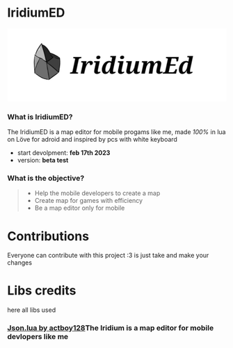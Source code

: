 # IridiumED
![iridium](./Images/IridiumIcon.png)
### What is IridiumED?
The IridiumED is a map editor for mobile progams like me, made _100%_ in lua on Löve for adroid and inspired by pcs with white keyboard
- start devolpment: **feb 17th 2023**
- version: **beta test**
### What is the objective?
> - Help the mobile developers to create a map
> - Create map for games with efficiency
> - Be a map editor only for mobile
# Contributions
Everyone can contribute with this project :3 is just take and make your changes
# Libs credits
here all libs used
### [Json.lua by actboy128](https://github.com/actboy168/json.lua)The Iridium is a map editor for mobile devlopers like me
